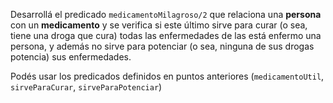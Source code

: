 Desarrollá el predicado `medicamentoMilagroso/2` que relaciona una **persona** con un **medicamento** y se verifica si este último sirve para curar (o sea, tiene una droga que cura) todas las enfermedades de las está enfermo una persona,
y además no sirve para potenciar (o sea, ninguna de sus drogas potencia) sus enfermedades.

Podés usar los predicados definidos en puntos anteriores (`medicamentoUtil`, `sirveParaCurar`, `sirveParaPotenciar`)